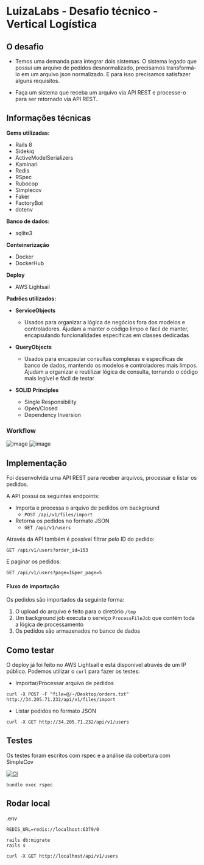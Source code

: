 # LuizaLabs - Desafio técnico - Vertical Logística

## O desafio
- Temos uma demanda para integrar dois sistemas. O sistema legado que possui um arquivo de pedidos desnormalizado, precisamos transformá-lo em um arquivo json normalizado. E para isso precisamos satisfazer alguns requisitos.

- Faça um sistema que receba um arquivo via API REST e processe-o para ser retornado via API REST.

## Informações técnicas
**Gems utilizadas:**
- Rails 8
- Sidekiq
- ActiveModelSerializers
- Kaminari
- Redis
- RSpec
- Rubocop
- Simplecov
- Faker
- FactoryBot
- dotenv

**Banco de dados:**
- sqlite3

**Conteinerização**
- Docker
- DockerHub

**Deploy**
  - AWS Lightsail

**Padrões utilizados:**
- **ServiceObjects**
    - Usados para organizar a lógica de negócios fora dos modelos e controladores. Ajudam a manter o código limpo e fácil de manter, encapsulando funcionalidades específicas em classes dedicadas

- **QueryObjects**
    - Usados para encapsular consultas complexas e específicas de banco de dados, mantendo os modelos e controladores mais limpos. Ajudam a organizar e reutilizar lógica de consulta, tornando o código mais legível e fácil de testar

- **SOLID Principles**
  - Single Responsibility
  - Open/Closed
  - Dependency Inversion

### Workflow  

![image](https://github.com/user-attachments/assets/1504ebb6-e993-4492-b571-51a046e5067e)
![image](https://github.com/user-attachments/assets/634aa4fe-3691-462f-a5ad-6759050dffa6)


## Implementação

Foi desenvolvida uma API REST para receber arquivos, processar e listar os pedidos.

A API possui os seguintes endpoints:

- Importa e processa o arquivo de pedidos em background
    - ```POST /api/v1/files/import```
- Retorna os pedidos no formato JSON
    - ```GET /api/v1/users```

Através da API também é possível filtrar pelo ID do pedido:  
```
GET /api/v1/users?order_id=153
```

E paginar os pedidos:
```
GET /api/v1/users?page=1&per_page=5
```

#### Fluxo de importação
Os pedidos são importados da seguinte forma:
1. O upload do arquivo é feito para o diretório `/tmp`
2. Um background job executa o serviço `ProcessFileJob` que contém toda a lógica de processamento
3. Os pedidos são armazenados no banco de dados

## Como testar

O deploy já foi feito no AWS Lightsail e está disponível através de um IP público.
Podemos utilizar o `curl` para fazer os testes:

- Importar/Processar arquivo de pedidos
```
curl -X POST -F "file=@/~/Desktop/orders.txt" http://34.205.71.232/api/v1/files/import
```

- Listar pedidos no formato JSON
```
curl -X GET http://34.205.71.232/api/v1/users
```

## Testes
Os testes foram escritos com rspec e a análise da cobertura com SimpleCov

[![CI](https://github.com/guilhermemellonascimento/desafio_luizalabs/actions/workflows/ci.yml/badge.svg)](https://github.com/guilhermemellonascimento/desafio_luizalabs/actions/workflows/ci.yml)

```
bundle exec rspec
```

## Rodar local
 
.env
```
REDIS_URL=redis://localhost:6379/0
```

```
rails db:migrate
rails s
```

```
curl -X GET http://localhost/api/v1/users
```
